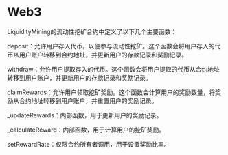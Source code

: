 # Web3
LiquidityMining的流动性挖矿合约中定义了以下几个主要函数：

deposit：允许用户存入代币，以便参与流动性挖矿。这个函数会将用户存入的代币从用户账户转移到合约地址，并更新用户的存款记录和奖励记录。

withdraw：允许用户提取存入的代币。这个函数会将用户提取的代币从合约地址转移到用户账户，并更新用户的存款记录和奖励记录。

claimRewards：允许用户领取挖矿奖励。这个函数会计算用户的奖励数量，将奖励从合约地址转移到用户账户，并重置用户的奖励记录。

_updateRewards：内部函数，用于更新用户的奖励记录。

_calculateReward：内部函数，用于计算用户的挖矿奖励。

setRewardRate：仅限合约所有者调用，用于设置奖励比率。
